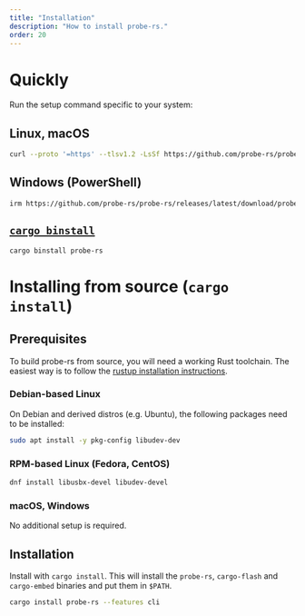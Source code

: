 ```yaml
---
title: "Installation"
description: "How to install probe-rs."
order: 20
---
```


# Quickly

Run the setup command specific to your system:

## Linux, macOS

```bash
curl --proto '=https' --tlsv1.2 -LsSf https://github.com/probe-rs/probe-rs/releases/latest/download/probe-rs-installer.sh | sh
```

## Windows (PowerShell)

```sh
irm https://github.com/probe-rs/probe-rs/releases/latest/download/probe-rs-installer.ps1 | iex
```

## [`cargo binstall`](https://crates.io/crates/cargo-binstall)

```
cargo binstall probe-rs
```

# Installing from source (`cargo install`)

## Prerequisites

To build probe-rs from source, you will need a working Rust toolchain. The easiest way is to follow the [rustup installation instructions](https://rustup.rs).

### Debian-based Linux

On Debian and derived distros (e.g. Ubuntu), the following packages need to be installed:

```bash
sudo apt install -y pkg-config libudev-dev
```

### RPM-based Linux (Fedora, CentOS)

```bash
dnf install libusbx-devel libudev-devel
```

### macOS, Windows

No additional setup is required.

## Installation

Install with `cargo install`. This will install the `probe-rs`, `cargo-flash` and `cargo-embed` binaries and put them in `$PATH`.

```bash
cargo install probe-rs --features cli
```
